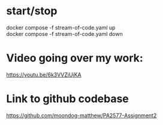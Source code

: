 # start/stop
docker compose -f stream-of-code.yaml up  
docker compose -f stream-of-code.yaml down

# Video going over my work:
https://youtu.be/6k3VVZiUjKA

# Link to github codebase
https://github.com/moondog-matthew/PA2577-Assignment2

